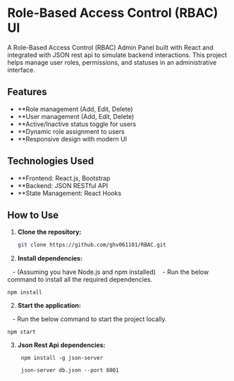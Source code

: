 # Role-Based Access Control (RBAC) UI

A Role-Based Access Control (RBAC) Admin Panel built with React and integrated with JSON rest api to simulate backend interactions. This project helps manage user roles, permissions, and statuses in an administrative interface.


## Features
  - **Role management (Add, Edit, Delete)
  - **User management (Add, Edit, Delete)
  - **Active/Inactive status toggle for users
  - **Dynamic role assignment to users
  - **Responsive design with modern UI

## Technologies Used

  - **Frontend: React.js, Bootstrap
  - **Backend: JSON RESTful API
  - **State Management: React Hooks


## How to Use

1. **Clone the repository:**

   ```bash
   git clone https://github.com/ghv061101/RBAC.git

2. **Install dependencies:**

   - (Assuming you have Node.js and npm installed)
   - Run the below command to install all the required dependencies.
   
    npm install


2. **Start the application:**

   - Run the below command to start the project locally.
   
    npm start

3. **Json Rest Api dependencies:**
   ```
    npm install -g json-server
   ```
   ```
    json-server db.json --port 8001





